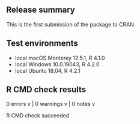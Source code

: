 ## Release summary

This is the first submission of the package to CRAN


## Test environments

 * local macOS Monterey 12.5.1, R 4.1.0
 * local Windows 10.0.19043, R 4.2.0
 * local Ubuntu 18.04, R 4.2.1


## R CMD check results

0 errors v | 0 warnings v | 0 notes v

R CMD check succeeded






